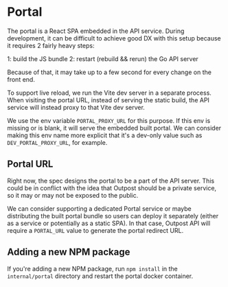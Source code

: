 # Portal

The portal is a React SPA embedded in the API service. During development, it can be difficult to achieve good DX with this setup because it requires 2 fairly heavy steps:

1: build the JS bundle
2: restart (rebuild && rerun) the Go API server

Because of that, it may take up to a few second for every change on the front end.

To support live reload, we run the Vite dev server in a separate process. When visiting the portal URL, instead of serving the static build, the API service will instead proxy to that Vite dev server.

We use the env variable `PORTAL_PROXY_URL` for this purpose. If this env is missing or is blank, it will serve the embedded built portal. We can consider making this env name more explicit that it's a dev-only value such as `DEV_PORTAL_PROXY_URL`, for example.

## Portal URL

Right now, the spec designs the portal to be a part of the API server. This could be in conflict with the idea that Outpost should be a private service, so it may or may not be exposed to the public.

We can consider supporting a dedicated Portal service or maybe distributing the built portal bundle so users can deploy it separately (either as a service or potentially as a static SPA). In that case, Outpost API will require a `PORTAL_URL` value to generate the portal redirect URL.

## Adding a new NPM package

If you're adding a new NPM package, run `npm install` in the `internal/portal` directory and restart the portal docker container.
